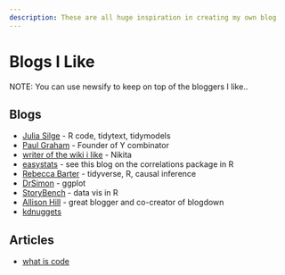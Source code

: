 ```yaml
---
description: These are all huge inspiration in creating my own blog
---
```


# Blogs I Like

NOTE: You can use newsify to keep on top of the bloggers I like..

## Blogs

* [Julia Silge](https://juliasilge.com) - R code, tidytext, tidymodels
* [Paul Graham](http://www.paulgraham.com/articles.html) - Founder of Y combinator
* [writer of the wiki i like](https://nikitavoloboev.xyz) - Nikita
* [easystats](https://easystats.github.io/blog/posts/correlation\_presentation/) - see this blog on the correlations package in R
* [Rebecca Barter](https://www.rebeccabarter.com/blog/2019-03-07\_reproducible\_pipeline/) - tidyverse, R, causal inference
* [DrSimon](https://drsimonj.svbtle.com) - ggplot
* [StoryBench](https://www.storybench.org/category/how-to/) - data vis in R
* [Allison Hill](https://alison.rbind.io) - great blogger and co-creator of blogdown
* [kdnuggets](https://www.kdnuggets.com/datasets/index.html)

## Articles

* [what is code](https://www.bloomberg.com/graphics/2015-paul-ford-what-is-code/)
